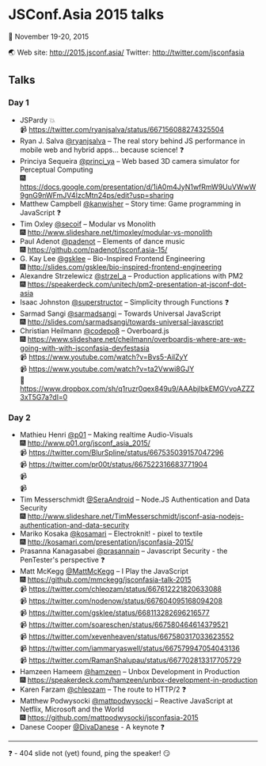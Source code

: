 JSConf.Asia 2015 talks
===

:calendar: November 19-20, 2015

:earth_asia: Web site: http://2015.jsconf.asia/ Twitter: http://twitter.com/jsconfasia

Talks
---

### Day 1

- JSPardy :boom:
<br>:video_camera: https://twitter.com/ryanjsalva/status/667156088274325504
- Ryan J. Salva [@ryanjsalva](https://twitter.com/ryanjsalva) – The real story behind JS performance in mobile web and hybrid apps… because science! :question:
- Princiya Sequeira [@princi_ya](https://twitter.com/princi_ya) – Web based 3D camera simulator for Perceptual Computing<br>:fireworks: https://docs.google.com/presentation/d/1iA0m4JyN1wfRmW9UuVWwW9gnG9nWFmJV4IzcMtn24ps/edit?usp=sharing
- Matthew Campbell [@kanwisher](https://twitter.com/kanwisher) – Story time: Game programming in JavaScript :question:
- Tim Oxley [@secoif](https://twitter.com/secoif) – Modular vs Monolith<br>:fireworks: http://www.slideshare.net/timoxley/modular-vs-monolith
- Paul Adenot [@padenot](https://twitter.com/padenot) – Elements of dance music<br>:fireworks: https://github.com/padenot/jsconf.asia-15/
- G. Kay Lee [@gsklee](https://twitter.com/gsklee) – Bio-Inspired Frontend Engineering<br>:fireworks: http://slides.com/gsklee/bio-inspired-frontend-engineering
- Alexandre Strzelewicz [@strzel_a](https://twitter.com/strzel_a) – Production applications with PM2<br>:fireworks: https://speakerdeck.com/unitech/pm2-presentation-at-jsconf-dot-asia
- Isaac Johnston [@superstructor](https://twitter.com/superstructor) – Simplicity through Functions :question:
- Sarmad Sangi [@sarmadsangi](https://twitter.com/sarmadsangi) – Towards Universal JavaScript<br>:fireworks: http://slides.com/sarmadsangi/towards-universal-javascript
- Christian Heilmann [@codepo8](https://twitter.com/codepo8) – Overboard.js<br>:fireworks: https://www.slideshare.net/cheilmann/overboardjs-where-are-we-going-with-with-jsconfasia-devfestasia<br>:video_camera: https://www.youtube.com/watch?v=Bvs5-AilZyY<br>:video_camera: https://www.youtube.com/watch?v=ta2Vwwi8GJY<br>:page_facing_up: https://www.dropbox.com/sh/q1ruzr0qex849u9/AAAbjIbkEMGVvoAZZZ3xT5G7a?dl=0

### Day 2

- Mathieu Henri [@p01](https://twitter.com/p01) – Making realtime Audio-Visuals
<br>:fireworks: http://www.p01.org/jsconf_asia_2015/
<br>:video_camera: https://twitter.com/BlurSpline/status/667535039157047296
<br>:video_camera: https://twitter.com/pr00t/status/667522316683771904
<br>:video_camera:
<br>:video_camera:
- Tim Messerschmidt [@SeraAndroid](https://twitter.com/SeraAndroid) – Node.JS Authentication and Data Security <br>:fireworks: http://www.slideshare.net/TimMesserschmidt/jsconf-asia-nodejs-authentication-and-data-security
- Mariko Kosaka [@kosamari](https://twitter.com/kosamari) – Electroknit! - pixel to textile<br>:fireworks: http://kosamari.com/presentation/jsconfasia-2015/
- Prasanna Kanagasabei [@prasannain](https://twitter.com/prasannain) – Javascript Security - the PenTester's perspective :question:
- Matt McKegg [@MattMcKegg](https://twitter.com/MattMcKegg) – I Play the JavaScript
<br>:fireworks: https://github.com/mmckegg/jsconfasia-talk-2015
<br>:video_camera: https://twitter.com/chleozam/status/667612221820633088
<br>:video_camera: https://twitter.com/nodenow/status/667604095168094208
<br>:video_camera: https://twitter.com/gsklee/status/668113282696216577
<br>:video_camera: https://twitter.com/soareschen/status/667580464614379521
<br>:video_camera: https://twitter.com/xevenheaven/status/667580317033623552
<br>:video_camera: https://twitter.com/iammaryaswell/status/667579947054043136
<br>:video_camera: https://twitter.com/RamanShalupau/status/667702813317705729
- Hamzeen Hameem [@hamzeen](https://twitter.com/hamzeen) – Unbox Development in Production<br>:fireworks: https://speakerdeck.com/hamzeen/unbox-development-in-production
- Karen Farzam [@chleozam](https://twitter.com/chleozam) – The route to HTTP/2 :question:
- Matthew Podwysocki [@mattpodwysocki](https://twitter.com/mattpodwysocki) – Reactive JavaScript at Netflix, Microsoft and the World<br>:fireworks:
https://github.com/mattpodwysocki/jsconfasia-2015
- Danese Cooper [@DivaDanese](https://twitter.com/DivaDanese) - A keynote :question:

---

:question: - 404 slide not (yet) found, ping the speaker! :smirk:
